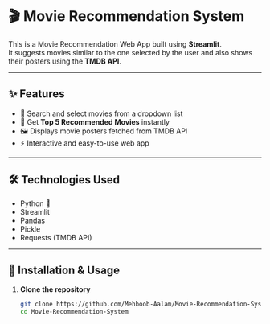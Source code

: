 # 🎬 Movie Recommendation System

This is a Movie Recommendation Web App built using **Streamlit**.  
It suggests movies similar to the one selected by the user and also shows their posters using the **TMDB API**.

---

## ✨ Features
- 🔎 Search and select movies from a dropdown list  
- 🎥 Get **Top 5 Recommended Movies** instantly  
- 🖼️ Displays movie posters fetched from TMDB API  
- ⚡ Interactive and easy-to-use web app  

---

## 🛠️ Technologies Used
- Python 🐍  
- Streamlit  
- Pandas  
- Pickle  
- Requests (TMDB API)  

---

## 🚀 Installation & Usage

1. **Clone the repository**
   ```bash
   git clone https://github.com/Mehboob-Aalam/Movie-Recommendation-System.git
   cd Movie-Recommendation-System
